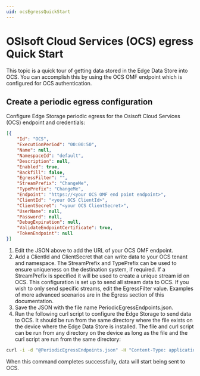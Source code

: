 ```yaml
---
uid: ocsEgressQuickStart
---
```


# OSIsoft Cloud Services (OCS) egress Quick Start

This topic is a quick tour of getting data stored in the Edge Data Store into OCS. You can accomplish this by using the OCS OMF endpoint which is configured for OCS authentication.

## Create a periodic egress configuration

Configure Edge Storage periodic egress for the Osisoft Cloud Services (OCS) endpoint and credentials:

```json
[{
    "Id": "OCS",
    "ExecutionPeriod": "00:00:50",
    "Name": null,
    "NamespaceId": "default",
    "Description": null,
    "Enabled": true,
    "Backfill": false,
    "EgressFilter": "",
    "StreamPrefix": "ChangeMe",
    "TypePrefix": "ChangeMe",
    "Endpoint": "https://<your OCS OMF end point endpoint>",
    "ClientId": "<your OCS ClientId>",
    "ClientSecret": "<your OCS ClientSecret>",
    "UserName": null,
    "Password": null,
    "DebugExpiration": null,
    "ValidateEndpointCertificate": true,
    "TokenEndpoint": null
}]
```

1. Edit the JSON above to add the URL of your OCS OMF endpoint.
2. Add a ClientId and ClientSecret that can write data to your OCS tenant and namespace. The StreamPrefix and TypePrefix can be used to ensure uniqueness on the destination system, if required. If a StreamPrefix is specified it will be used to create a unique stream id on OCS. This configuration is set up to send all stream data to OCS. If you wish to only send specific streams, edit the EgressFilter value. Examples of more advanced scenarios are in the Egress section of this documentation.
3. Save the JSON with the file name PeriodicEgressEndpoints.json.
4. Run the following curl script to configure the Edge Storage to send data to OCS. It should be run from the same directory where the file exists on the device where the Edge Data Store is installed. The file and curl script can be run from any directory on the device as long as the file and the curl script are run from the same directory:

```bash
curl -i -d "@PeriodicEgressEndpoints.json" -H "Content-Type: application/json" -X PUT http://localhost:5590/api/v1/configuration/storage/PeriodicEgressEndpoints/
```

When this command completes successfully, data will start being sent to OCS.
